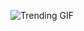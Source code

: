 ![Trending GIF](https://media0.giphy.com/media/bGgsc5mWoryfgKBx1u/giphy.gif?cid=8bb21772108dce3pv16mxxo00y4vtpjqx59yxc5hnpxtnwjs&ep=v1_gifs_search&rid=giphy.gif&ct=g)
